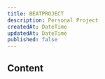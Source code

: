 ```yaml
---
title: BEATPROJECT
description: Personal Project
createdAt: DateTime
updatedAt: DateTime
published: false
---
```

## Content
